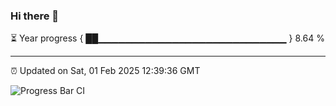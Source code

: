 ### Hi there 👋

⏳ Year progress { ██▁▁▁▁▁▁▁▁▁▁▁▁▁▁▁▁▁▁▁▁▁▁▁▁▁▁▁▁ } 8.64 %

---

⏰ Updated on Sat, 01 Feb 2025 12:39:36 GMT

![Progress Bar CI](https://github.com/DhruviPatel157/GitHub-Actions-Demo/workflows/Progress%20Bar%20CI/badge.svg)
